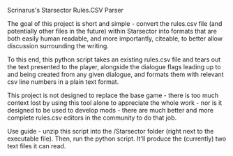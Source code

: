 Scrinarus's Starsector Rules.CSV Parser

The goal of this project is short and simple - convert the rules.csv file (and potentially other files in the future) within Starsector into formats that are both easily human readable, and more importantly, citeable, to better allow discussion surrounding the writing.

To this end, this python script takes an existing rules.csv file and tears out the text presented to the player, alongside the dialogue flags leading up to and being created from any given dialogue, and formats them with relevant csv line numbers in a plain text format.

This project is not designed to replace the base game - there is too much context lost by using this tool alone to appreciate the whole work - nor is it designed to be used to develop mods - there are much better and more complete rules.csv editors in the community to do that job.

Use guide - unzip this script into the /Starsector folder (right next to the executable file). Then, run the python script. It'll produce the (currently) two text files it can read.